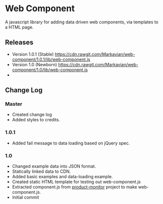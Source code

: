Web Component
=============
A javascript library for adding data driven web components, via templates to a HTML page.

Releases
--------------
* Version 1.0.1 (Stable) https://cdn.rawgit.com/Markavian/web-component/1.0.1/lib/web-component.js
* Version 1.0 (Newborn) https://cdn.rawgit.com/Markavian/web-component/1.0/lib/web-component.js
* 
Change Log
----------

### Master
* Created change log
* Added styles to credits.

### 1.0.1
* Added fail message to data loading based on jQuery spec.

### 1.0
* Changed example data into JSON format.
* Statically linked data to CDN.
* Added basic examples and data-loading example.
* Created static HTML template for testing out web-component.js
* Extracted component.js from [product-monitor](https://github.com/johnbeech/product-monitor) project to make web-component.js.
* Initial commit 
